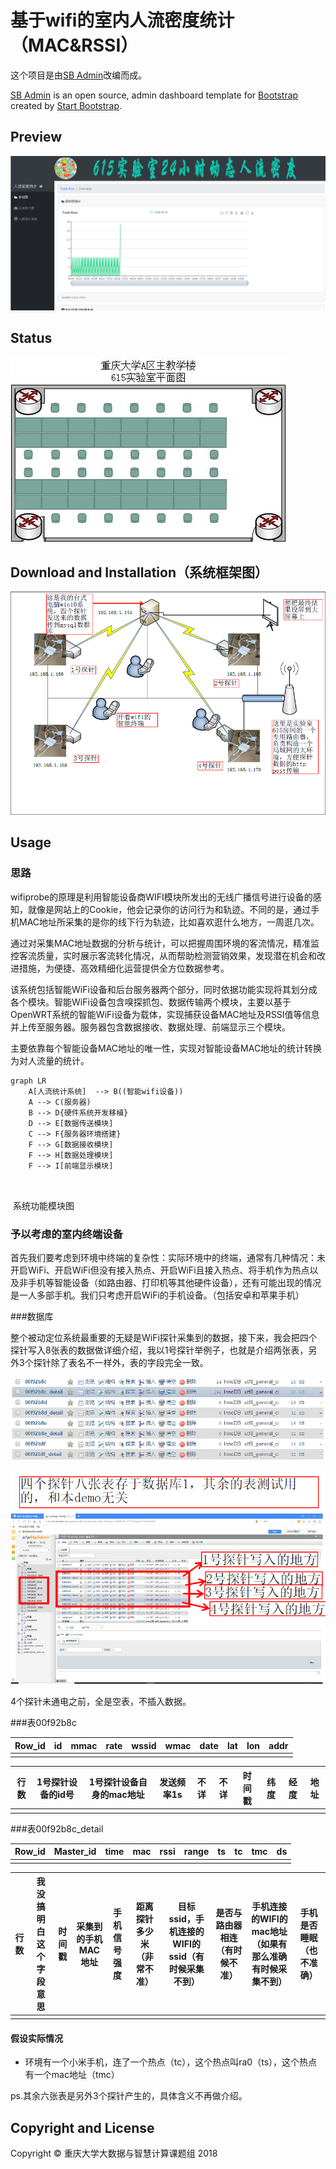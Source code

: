 # 基于wifi的室内人流密度统计（MAC&RSSI）

这个项目是由[SB Admin](http://startbootstrap.com/template-overviews/sb-admin/)改编而成。

[SB Admin](http://startbootstrap.com/template-overviews/sb-admin/) is an open source, admin dashboard template for [Bootstrap](http://getbootstrap.com/) created by [Start Bootstrap](http://startbootstrap.com/).

## Preview

![Preview](https://github.com/wrb233/wifilocalization/blob/master/image/preview.png?raw=true)



## Status

![plain](https://github.com/wrb233/wifilocalization/blob/master/image/plain.jpg?raw=true)

## Download and Installation（系统框架图）

![deposit](https://github.com/wrb233/wifilocalization/blob/master/image/deposit.png?raw=true)

## Usage

### 思路

wifiprobe的原理是利用智能设备商WIFI模块所发出的无线广播信号进行设备的感知，就像是网站上的Cookie，他会记录你的访问行为和轨迹。不同的是，通过手机MAC地址所采集的是你的线下行为轨迹，比如喜欢逛什么地方，一周逛几次。

通过对采集MAC地址数据的分析与统计，可以把握周围环境的客流情况，精准监控客流质量，实时展示客流转化情况，从而帮助检测营销效果，发现潜在机会和改进措施，为便捷、高效精细化运营提供全方位数据参考。

该系统包括智能WiFi设备和后台服务器两个部分，同时依据功能实现将其划分成各个模块。智能WiFi设备包含嗅探抓包、数据传输两个模块，主要以基于OpenWRT系统的智能WiFi设备为载体，实现捕获设备MAC地址及RSSI值等信息并上传至服务器。服务器包含数据接收、数据处理、前端显示三个模块。

主要依靠每个智能设备MAC地址的唯一性，实现对智能设备MAC地址的统计转换为对人流量的统计。

```mermaid
graph LR
    A[人流统计系统]  --> B((智能wifi设备))
    A --> C(服务器)
    B --> D{硬件系统开发移植}
    D --> E[数据传送模块]
    C --> F{服务器环境搭建}
    F --> G[数据接收模块]
    F --> H[数据处理模块]
    F --> I[前端显示模块]
    
    
```

​                                                                                    系统功能模块图



### 予以考虑的室内终端设备

首先我们要考虑到环境中终端的复杂性：实际环境中的终端，通常有几种情况：未开启WiFi、开启WiFi但没有接入热点、开启WiFi且接入热点、将手机作为热点以及非手机等智能设备（如路由器、打印机等其他硬件设备），还有可能出现的情况是一人多部手机。我们只考虑开启WiFi的手机设备。（包括安卓和苹果手机）

###数据库

整个被动定位系统最重要的无疑是WiFi探针采集到的数据，接下来，我会把四个探针写入8张表的数据做详细介绍，我以1号探针举例子，也就是介绍两张表，另外3个探针除了表名不一样外，表的字段完全一致。

![mysql](https://github.com/wrb233/wifilocalization/blob/master/image/mysql.png?raw=true)

![phpadmin](https://github.com/wrb233/wifilocalization/blob/master/image/phpadmin.png?raw=true)

4个探针未通电之前，全是空表，不插入数据。

###表00f92b8c

| Row_id | id   | mmac | rate | wssid | wmac | date | lat  | lon  | addr |
| ------ | ---- | ---- | ---- | ----- | ---- | ---- | ---- | ---- | ---- |
|        |      |      |      |       |      |      |      |      |      |

| 行数   | 1号探针设备的id号 | 1号探针设备自身的mac地址 | 发送频率1s | 不详   | 不详   | 时间戳  | 纬度   | 经度   | 地址   |
| ---- | ---------- | -------------- | ------ | ---- | ---- | ---- | ---- | ---- | ---- |
|      |            |                |        |      |      |      |      |      |      |

 

###表00f92b8c_detail

| Row_id | Master_id | time | mac  | rssi | range | ts   | tc   | tmc  | ds   |
| ------ | --------- | ---- | ---- | ---- | ----- | ---- | ---- | ---- | ---- |
|        |           |      |      |      |       |      |      |      |      |

| 行数   | 我没搞明白这个字段意思 | 时间戳  | 采集到的手机MAC地址 | 手机信号强度 | 距离探针多少米（非常不准） | 目标ssid，手机连接的WIFI的ssid（有时候采集不到） | 是否与路由器相连（有时候不准） | 手机连接的WIFI的mac地址（如果有那么准确有时候采集不到） | 手机是否睡眠（也不准确） |
| ---- | ----------- | ---- | ----------- | ------ | ------------- | ------------------------------ | --------------- | ------------------------------- | ------------ |
|      |             |      |             |        |               |                                |                 |                                 |              |

#### 假设实际情况

- 环境有一个小米手机，连了一个热点（tc），这个热点叫ra0（ts），这个热点有一个mac地址（tmc）

ps.其余六张表是另外3个探针产生的，具体含义不再做介绍。

## Copyright and License

Copyright © 重庆大学大数据与智慧计算课题组 2018